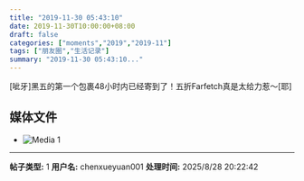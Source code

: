 ```yaml
---
title: "2019-11-30 05:43:10"
date: 2019-11-30T10:00:00+08:00
draft: false
categories: ["moments","2019","2019-11"]
tags: ["朋友圈","生活记录"]
summary: "2019-11-30 05:43:10..."
---
```


[呲牙]黑五的第一个包裹48小时内已经寄到了！五折Farfetch真是太给力惹～[耶]

## 媒体文件

- ![Media 1](/Moments/photos/2019-11-30/201911300543100.jpg)

---

**帖子类型:** 1
**用户名:** chenxueyuan001
**处理时间:** 2025/8/28 20:22:42